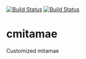 [![Build Status](https://travis-ci.org/takumin/cmitamae.svg?branch=master)](https://travis-ci.org/takumin/cmitamae)
[![Build Status](https://api.cirrus-ci.com/github/takumin/cmitamae.svg)](https://cirrus-ci.com/github/takumin/cmitamae)
# cmitamae
Customized mitamae
